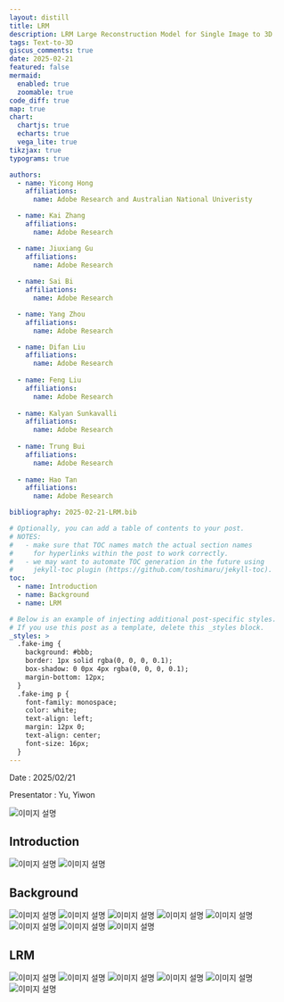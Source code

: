 ```yaml
---
layout: distill
title: LRM
description: LRM Large Reconstruction Model for Single Image to 3D
tags: Text-to-3D
giscus_comments: true
date: 2025-02-21
featured: false
mermaid:
  enabled: true
  zoomable: true
code_diff: true
map: true
chart:
  chartjs: true
  echarts: true
  vega_lite: true
tikzjax: true
typograms: true

authors:
  - name: Yicong Hong
    affiliations:
      name: Adobe Research and Australian National Univeristy

  - name: Kai Zhang
    affiliations:
      name: Adobe Research

  - name: Jiuxiang Gu
    affiliations:
      name: Adobe Research
  
  - name: Sai Bi
    affiliations:
      name: Adobe Research

  - name: Yang Zhou
    affiliations:
      name: Adobe Research

  - name: Difan Liu
    affiliations:
      name: Adobe Research
  
  - name: Feng Liu
    affiliations:
      name: Adobe Research
  
  - name: Kalyan Sunkavalli
    affiliations:
      name: Adobe Research
  
  - name: Trung Bui
    affiliations:
      name: Adobe Research
  
  - name: Hao Tan
    affiliations:
      name: Adobe Research

bibliography: 2025-02-21-LRM.bib

# Optionally, you can add a table of contents to your post.
# NOTES:
#   - make sure that TOC names match the actual section names
#     for hyperlinks within the post to work correctly.
#   - we may want to automate TOC generation in the future using
#     jekyll-toc plugin (https://github.com/toshimaru/jekyll-toc).
toc:
  - name: Introduction
  - name: Background
  - name: LRM

# Below is an example of injecting additional post-specific styles.
# If you use this post as a template, delete this _styles block.
_styles: >
  .fake-img {
    background: #bbb;
    border: 1px solid rgba(0, 0, 0, 0.1);
    box-shadow: 0 0px 4px rgba(0, 0, 0, 0.1);
    margin-bottom: 12px;
  }
  .fake-img p {
    font-family: monospace;
    color: white;
    text-align: left;
    margin: 12px 0;
    text-align: center;
    font-size: 16px;
  }
---
```


Date : 2025/02/21

Presentator : Yu, Yiwon

<img src="/assets/img/250221_유이원_LRM_page-0001.jpg" alt="이미지 설명" style="max-width:100%; height:auto;">

## Introduction

<img src="/assets/img/250221_유이원_LRM_page-0002.jpg" alt="이미지 설명" style="max-width:100%; height:auto;">
<img src="/assets/img/250221_유이원_LRM_page-0003.jpg" alt="이미지 설명" style="max-width:100%; height:auto;">

## Background

<img src="/assets/img/250221_유이원_LRM_page-0004.jpg" alt="이미지 설명" style="max-width:100%; height:auto;">
<img src="/assets/img/250221_유이원_LRM_page-0005.jpg" alt="이미지 설명" style="max-width:100%; height:auto;">
<img src="/assets/img/250221_유이원_LRM_page-0006.jpg" alt="이미지 설명" style="max-width:100%; height:auto;">
<img src="/assets/img/250221_유이원_LRM_page-0007.jpg" alt="이미지 설명" style="max-width:100%; height:auto;">
<img src="/assets/img/250221_유이원_LRM_page-0008.jpg" alt="이미지 설명" style="max-width:100%; height:auto;">
<img src="/assets/img/250221_유이원_LRM_page-0009.jpg" alt="이미지 설명" style="max-width:100%; height:auto;">
<img src="/assets/img/250221_유이원_LRM_page-0010.jpg" alt="이미지 설명" style="max-width:100%; height:auto;">
<img src="/assets/img/250221_유이원_LRM_page-0011.jpg" alt="이미지 설명" style="max-width:100%; height:auto;">

## LRM

<img src="/assets/img/250221_유이원_LRM_page-0012.jpg" alt="이미지 설명" style="max-width:100%; height:auto;">
<img src="/assets/img/250221_유이원_LRM_page-0013.jpg" alt="이미지 설명" style="max-width:100%; height:auto;">
<img src="/assets/img/250221_유이원_LRM_page-0014.jpg" alt="이미지 설명" style="max-width:100%; height:auto;">
<img src="/assets/img/250221_유이원_LRM_page-0015.jpg" alt="이미지 설명" style="max-width:100%; height:auto;">
<img src="/assets/img/250221_유이원_LRM_page-0016.jpg" alt="이미지 설명" style="max-width:100%; height:auto;">
<img src="/assets/img/250221_유이원_LRM_page-0017.jpg" alt="이미지 설명" style="max-width:100%; height:auto;">
